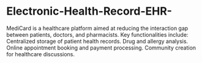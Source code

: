 # Electronic-Health-Record-EHR-
MediCard is a healthcare platform aimed at reducing the interaction gap between patients, doctors, and pharmacists. Key functionalities include:  Centralized storage of patient health records.  Drug and allergy analysis.  Online appointment booking and payment processing.  Community creation for healthcare discussions.  
